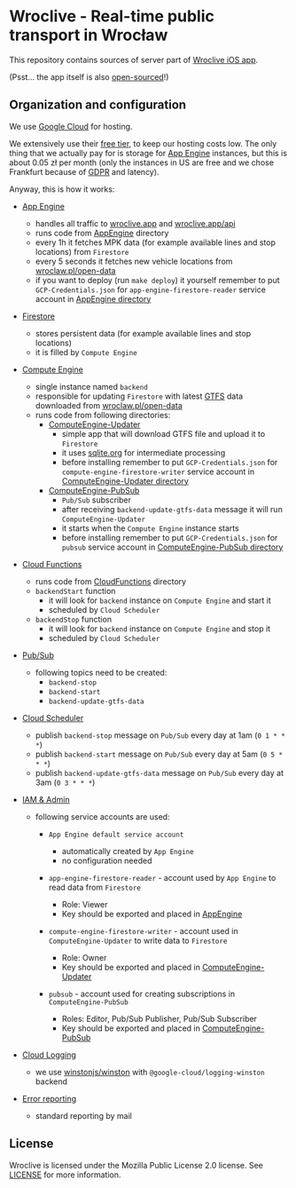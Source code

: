 # Wroclive - Real-time public transport in Wrocław

This repository contains sources of server part of [Wroclive iOS app](https://www.wroclive.app).

(Psst… the app itself is also [open-sourced](https://github.com/LiarPrincess/Wroclive-client)!)

## Organization and configuration

We use [Google Cloud](https://cloud.google.com/) for hosting.

We extensively use their [free tier](https://cloud.google.com/free), to keep our hosting costs low. The only thing that we actually pay for is storage for [App Engine](https://cloud.google.com/appengine) instances, but this is about 0.05 zł per month (only the instances in US are free and we chose Frankfurt because of [GDPR](https://ec.europa.eu/info/law/law-topic/data-protection/eu-data-protection-rules_en) and latency).

Anyway, this is how it works:

- [App Engine](https://cloud.google.com/appengine)
  - handles all traffic to [wroclive.app](https://wroclive.app/) and [wroclive.app/api](https://wroclive.app/api)
  - runs code from [AppEngine](AppEngine) directory
  - every 1h it fetches MPK data (for example available lines and stop locations) from `Firestore`
  - every 5 seconds it fetches new vehicle locations from [wroclaw.pl/open-data](https://www.wroclaw.pl/open-data/)
  - if you want to deploy (run `make deploy`) it yourself remember to put `GCP-Credentials.json` for `app-engine-firestore-reader` service account in [AppEngine directory](AppEngine)

- [Firestore](https://cloud.google.com/firestore)
  - stores persistent data (for example available lines and stop locations)
  - it is filled by `Compute Engine`

- [Compute Engine](https://cloud.google.com/compute)
  - single instance named `backend`
  - responsible for updating `Firestore` with latest [GTFS](https://developers.google.com/transit/gtfs) data downloaded from [wroclaw.pl/open-data](https://www.wroclaw.pl/open-data/)
  - runs code from following directories:
    - [ComputeEngine-Updater](ComputeEngine-Updater)
      - simple app that will download GTFS file and upload it to `Firestore`
      - it uses [sqlite.org](https://www.sqlite.org/index.html) for intermediate processing
      - before installing remember to put `GCP-Credentials.json` for `compute-engine-firestore-writer` service account in [ComputeEngine-Updater directory](ComputeEngine-Updater)
    - [ComputeEngine-PubSub](ComputeEngine-PubSub)
      - `Pub/Sub` subscriber
      - after receiving `backend-update-gtfs-data` message it will run `ComputeEngine-Updater`
      - it starts when the `Compute Engine` instance starts
      - before installing remember to put `GCP-Credentials.json` for `pubsub` service account in [ComputeEngine-PubSub directory](ComputeEngine-PubSub)

- [Cloud Functions](https://cloud.google.com/functions)
  - runs code from [CloudFunctions](CloudFunctions) directory
  - `backendStart` function
    - it will look for `backend` instance on `Compute Engine` and start it
    - scheduled by `Cloud Scheduler`
  - `backendStop` function
    - it will look for `backend` instance on `Compute Engine` and stop it
    - scheduled by `Cloud Scheduler`

- [Pub/Sub](https://cloud.google.com/pubsub)
  - following topics need to be created:
    - `backend-stop`
    - `backend-start`
    - `backend-update-gtfs-data`

- [Cloud Scheduler](https://cloud.google.com/scheduler)
  - publish `backend-stop` message on `Pub/Sub` every day at 1am (`0 1 * * *`)
  - publish `backend-start` message on `Pub/Sub` every day at 5am (`0 5 * * *`)
  - publish `backend-update-gtfs-data` message on `Pub/Sub` every day at 3am (`0 3 * * *`)

- [IAM & Admin](https://cloud.google.com/iam)
  - following service accounts are used:

    - `App Engine default service account`
      - automatically created by `App Engine`
      - no configuration needed

    - `app-engine-firestore-reader` - account used by `App Engine` to read data from `Firestore`
      - Role: Viewer
      - Key should be exported and placed in [AppEngine](AppEngine)

    - `compute-engine-firestore-writer` - account used in `ComputeEngine-Updater` to write data to `Firestore`
      - Role: Owner
      - Key should be exported and placed in [ComputeEngine-Updater](ComputeEngine-Updater)

    - `pubsub` - account used for creating subscriptions in `ComputeEngine-PubSub`
      - Roles: Editor, Pub/Sub Publisher, Pub/Sub Subscriber
      - Key should be exported and placed in [ComputeEngine-PubSub](ComputeEngine-PubSub)

- [Cloud Logging](https://cloud.google.com/logging)
  - we use [winstonjs/winston](https://github.com/winstonjs/winston) with `@google-cloud/logging-winston` backend

- [Error reporting](https://cloud.google.com/error-reporting)
  - standard reporting by mail

## License

Wroclive is licensed under the Mozilla Public License 2.0 license.
See [LICENSE](LICENSE) for more information.
